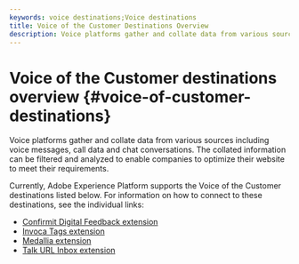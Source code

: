 ```yaml
---
keywords: voice destinations;Voice destinations
title: Voice of the Customer Destinations Overview
description: Voice platforms gather and collate data from various sources including voice messages, call data and chat conversations. The collated information can be filtered and analyzed to enable companies to optimize their website to meet their requirements.
---
```


# Voice of the Customer destinations overview {#voice-of-customer-destinations}

Voice platforms gather and collate data from various sources including voice messages, call data and chat conversations. The collated information can be filtered and analyzed to enable companies to optimize their website to meet their requirements.

Currently, Adobe Experience Platform supports the Voice of the Customer destinations listed below. For information on how to connect to these destinations, see the individual links:

- [Confirmit Digital Feedback extension](./confirmit-digital-feedback.md)
- [Invoca Tags extension](./invoca.md)
- [Medallia extension](./medallia.md)
- [Talk URL Inbox extension](./talkurl.md)
